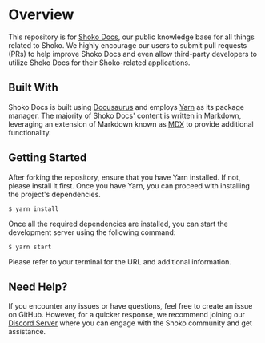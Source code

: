 # Overview

This repository is for [Shoko Docs](https://docs.shokoanime.com), our public knowledge base for all things related to
Shoko. We highly encourage our users to submit pull requests (PRs) to help improve Shoko Docs and even allow third-party
developers to utilize Shoko Docs for their Shoko-related applications.

## Built With

Shoko Docs is built using [Docusaurus](https://docusaurus.io/) and employs [Yarn](https://yarnpkg.com/) as its package
manager. The majority of Shoko Docs' content is written in Markdown, leveraging an extension of Markdown known
as [MDX](https://mdxjs.com/) to provide additional functionality.

## Getting Started

After forking the repository, ensure that you have Yarn installed. If not, please install it first. Once you have Yarn,
you can proceed with installing the project's dependencies.

```
$ yarn install
```

Once all the required dependencies are installed, you can start the development server using the following command:

```
$ yarn start
```

Please refer to your terminal for the URL and additional information.

## Need Help?

If you encounter any issues or have questions, feel free to create an issue on GitHub. However, for a quicker response,
we recommend joining our [Discord Server](https://discord.gg/vpeHDsg) where you can engage with the Shoko community and
get assistance.
